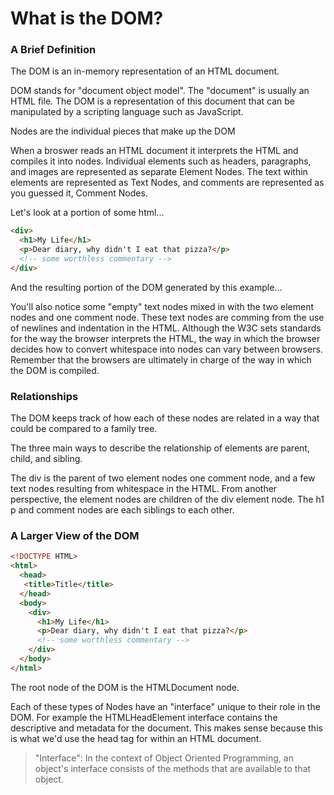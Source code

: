 # What is the DOM?

### A Brief Definition

The DOM is an in-memory representation of an HTML document.

DOM stands for "document object model". The "document" is usually an HTML file. The DOM is a representation of this document that can be manipulated by a scripting language such as JavaScript.

Nodes are the individual pieces that make up the DOM

When a broswer reads an HTML document it interprets the HTML and compiles it into nodes. Individual elements such as headers, paragraphs, and images are represented as separate Element Nodes. The text within elements are represented as Text Nodes, and comments are represented as you guessed it, Comment Nodes.

Let's look at a portion of some html...

```html
<div>
  <h1>My Life</h1>
  <p>Dear diary, why didn't I eat that pizza?</p>
  <!-- some worthless commentary -->
</div>
```

And the resulting portion of the DOM generated by this example...

You'll also notice some "empty" text nodes mixed in with the two element nodes and one comment node. These text nodes are comming from the use of newlines and indentation in the HTML. Although the W3C sets standards for the way the browser interprets the HTML, the way in which the browser decides how to convert whitespace into nodes can vary between browsers. Remember that the browsers are ultimately in charge of the way in which the DOM is compiled.


### Relationships

The DOM keeps track of how each of these nodes are related in a way that could be compared to a family tree.


The three main ways to describe the relationship of elements are parent, child, and sibling.


The div is the parent of two element nodes one comment node, and a few text nodes resulting from whitespace in the HTML. From another perspective, the element nodes are children of the div element node. The h1 p and comment nodes are each siblings to each other.


### A Larger View of the DOM

```html
<!DOCTYPE HTML>
<html>
  <head>
   <title>Title</title>
  </head>
  <body>
    <div>
      <h1>My Life</h1>
      <p>Dear diary, why didn't I eat that pizza?</p>
      <!-- some worthless commentary -->
    </div>
  </body>
</html>
```

The root node of the DOM is the HTMLDocument node.

Each of these types of Nodes have an "interface" unique to their role in the DOM. For example the HTMLHeadElement interface contains the descriptive and metadata for the document. This makes sense because this is what we'd use the head tag for within an HTML document.

> "Interface": In the context of Object Oriented Programming, an object's interface consists of the methods that are available to that object.
